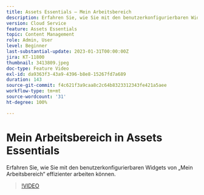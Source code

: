 ```yaml
---
title: Assets Essentials – Mein Arbeitsbereich
description: Erfahren Sie, wie Sie mit den benutzerkonfigurierbaren Widgets von „Mein Arbeitsbereich“ effizienter arbeiten.
version: Cloud Service
feature: Assets Essentials
topic: Content Management
role: Admin, User
level: Beginner
last-substantial-update: 2023-01-31T00:00:00Z
jira: KT-11800
thumbnail: 3413809.jpeg
doc-type: Feature Video
exl-id: da9363f3-43a9-4396-b8e8-15267fd7a689
duration: 143
source-git-commit: f4c621f3a9caa8c2c64b8323312343fe421a5aee
workflow-type: tm+mt
source-wordcount: '31'
ht-degree: 100%

---
```


# Mein Arbeitsbereich in Assets Essentials

Erfahren Sie, wie Sie mit den benutzerkonfigurierbaren Widgets von „Mein Arbeitsbereich“ effizienter arbeiten können.

>[!VIDEO](https://video.tv.adobe.com/v/3413809?quality=12&learn=on)
